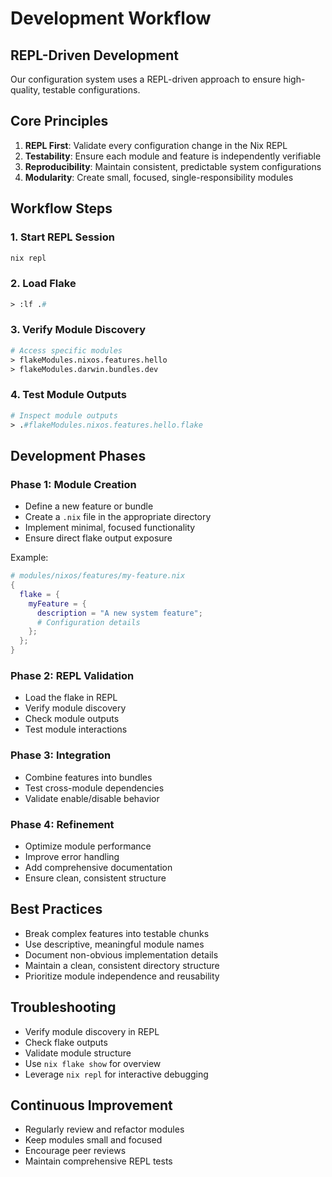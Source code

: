 # Development Workflow

## REPL-Driven Development

Our configuration system uses a REPL-driven approach to ensure high-quality,
testable configurations.

## Core Principles

1. **REPL First**: Validate every configuration change in the Nix REPL
2. **Testability**: Ensure each module and feature is independently verifiable
3. **Reproducibility**: Maintain consistent, predictable system configurations
4. **Modularity**: Create small, focused, single-responsibility modules

## Workflow Steps

### 1. Start REPL Session

```bash
nix repl
```

### 2. Load Flake

```nix
> :lf .#
```

### 3. Verify Module Discovery

```nix
# Access specific modules
> flakeModules.nixos.features.hello
> flakeModules.darwin.bundles.dev
```

### 4. Test Module Outputs

```nix
# Inspect module outputs
> .#flakeModules.nixos.features.hello.flake
```

## Development Phases

### Phase 1: Module Creation

- Define a new feature or bundle
- Create a `.nix` file in the appropriate directory
- Implement minimal, focused functionality
- Ensure direct flake output exposure

Example:

```nix
# modules/nixos/features/my-feature.nix
{
  flake = {
    myFeature = {
      description = "A new system feature";
      # Configuration details
    };
  };
}
```

### Phase 2: REPL Validation

- Load the flake in REPL
- Verify module discovery
- Check module outputs
- Test module interactions

### Phase 3: Integration

- Combine features into bundles
- Test cross-module dependencies
- Validate enable/disable behavior

### Phase 4: Refinement

- Optimize module performance
- Improve error handling
- Add comprehensive documentation
- Ensure clean, consistent structure

## Best Practices

- Break complex features into testable chunks
- Use descriptive, meaningful module names
- Document non-obvious implementation details
- Maintain a clean, consistent directory structure
- Prioritize module independence and reusability

## Troubleshooting

- Verify module discovery in REPL
- Check flake outputs
- Validate module structure
- Use `nix flake show` for overview
- Leverage `nix repl` for interactive debugging

## Continuous Improvement

- Regularly review and refactor modules
- Keep modules small and focused
- Encourage peer reviews
- Maintain comprehensive REPL tests
